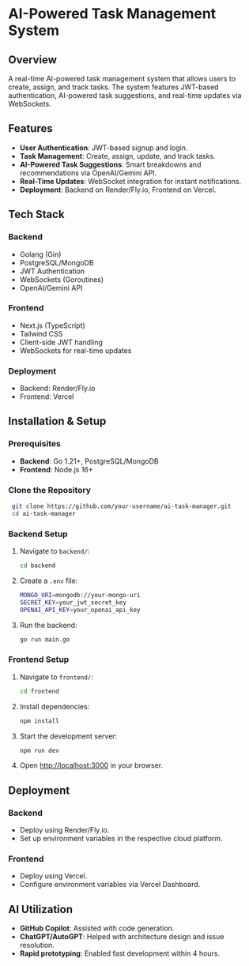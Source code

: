 # AI-Powered Task Management System

## Overview
A real-time AI-powered task management system that allows users to create, assign, and track tasks. The system features JWT-based authentication, AI-powered task suggestions, and real-time updates via WebSockets.

## Features
- **User Authentication**: JWT-based signup and login.
- **Task Management**: Create, assign, update, and track tasks.
- **AI-Powered Task Suggestions**: Smart breakdowns and recommendations via OpenAI/Gemini API.
- **Real-Time Updates**: WebSocket integration for instant notifications.
- **Deployment**: Backend on Render/Fly.io, Frontend on Vercel.

## Tech Stack
### Backend
- Golang (Gin)
- PostgreSQL/MongoDB
- JWT Authentication
- WebSockets (Goroutines)
- OpenAI/Gemini API

### Frontend
- Next.js (TypeScript)
- Tailwind CSS
- Client-side JWT handling
- WebSockets for real-time updates

### Deployment
- Backend: Render/Fly.io
- Frontend: Vercel

## Installation & Setup
### Prerequisites
- **Backend**: Go 1.21+, PostgreSQL/MongoDB
- **Frontend**: Node.js 16+

### Clone the Repository
```sh
 git clone https://github.com/your-username/ai-task-manager.git
 cd ai-task-manager
```

### Backend Setup
1. Navigate to `backend/`:
   ```sh
   cd backend
   ```
2. Create a `.env` file:
   ```sh
   MONGO_URI=mongodb://your-mongo-uri
   SECRET_KEY=your_jwt_secret_key
   OPENAI_API_KEY=your_openai_api_key
   ```
3. Run the backend:
   ```sh
   go run main.go
   ```

### Frontend Setup
1. Navigate to `frontend/`:
   ```sh
   cd frontend
   ```
2. Install dependencies:
   ```sh
   npm install
   ```
3. Start the development server:
   ```sh
   npm run dev
   ```
4. Open [http://localhost:3000](http://localhost:3000) in your browser.

## Deployment
### Backend
- Deploy using Render/Fly.io.
- Set up environment variables in the respective cloud platform.

### Frontend
- Deploy using Vercel.
- Configure environment variables via Vercel Dashboard.

## AI Utilization
- **GitHub Copilot**: Assisted with code generation.
- **ChatGPT/AutoGPT**: Helped with architecture design and issue resolution.
- **Rapid prototyping**: Enabled fast development within 4 hours.


